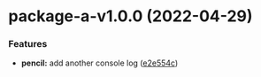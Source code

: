 # package-a-v1.0.0 (2022-04-29)


### Features

* **pencil:** add another console log ([e2e554c](https://github.com/asos-albinotonnina/tech-develop-monorepo-versioning/commit/e2e554c3b6e7a81aca13f31ed13b30f4e2fc78fa))
